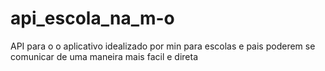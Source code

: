 # api_escola_na_m-o
API para o o aplicativo idealizado por min para escolas e pais poderem se comunicar de uma maneira mais facil e direta
